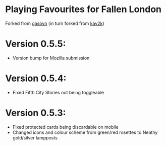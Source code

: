 # Playing Favourites for Fallen London 

Forked from [gasovn](https://github.com/gasovn/fl_favourites/) (in turn forked from [kav2k](https://github.com/kav2k/fl_favourites))

# Version 0.5.5:

* Version bump for Mozilla submission

# Version 0.5.4:

* Fixed Fifth City Stories not being toggleable

# Version 0.5.3:

* Fixed protected cards being discardable on mobile
* Changed icons and colour scheme from green/red rosettes to Neathy gold/silver lampposts
